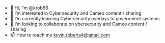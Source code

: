- 👋 Hi, I’m @krob66
- 👀 I’m interested in Cybersecurity and Cameo content / sharing
- 🌱 I’m currently learning Cybersecurity overlays to government systems
- 💞️ I’m looking to collaborate on ybersecurity and Cameo content / sharing
- 📫 How to reach me kevin.roberts4@gmail.com

<!---
krob66/krob66 is a ✨ special ✨ repository because its `README.md` (this file) appears on your GitHub profile.
You can click the Preview link to take a look at your changes.
--->
